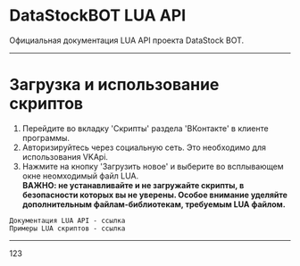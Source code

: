 # DataStockBOT LUA API
Официальная документация LUA API проекта DataStock BOT. 

---
# Загрузка и использование скриптов
1. Перейдите во вкладку 'Скрипты' раздела 'ВКонтакте' в клиенте программы.
2. Авторизируйтесь через социальную сеть. Это необходимо для использования VKApi.
3. Нажмите на кнопку 'Загрузить новое' и выберите во всплывающем окне неомходимый файл LUA.
<br>**ВАЖНО: не устанавливайте и не загружайте скрипты, в безопасности которых вы не уверены. Особое внимание уделяйте дополнительным файлам-библиотекам, требуемым LUA файлом.**
```
Документация LUA API - ссылка
Примеры LUA скриптов - ссылка
```

---
123
